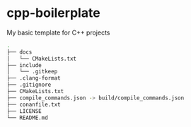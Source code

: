 # cpp-boilerplate

My basic template for C++ projects

```sh
.
├── docs
│   └── CMakeLists.txt
├── include
│   └── .gitkeep
├── .clang-format
├── .gitignore
├── CMakeLists.txt
├── compile_commands.json -> build/compile_commands.json
├── conanfile.txt
├── LICENSE
└── README.md
```


